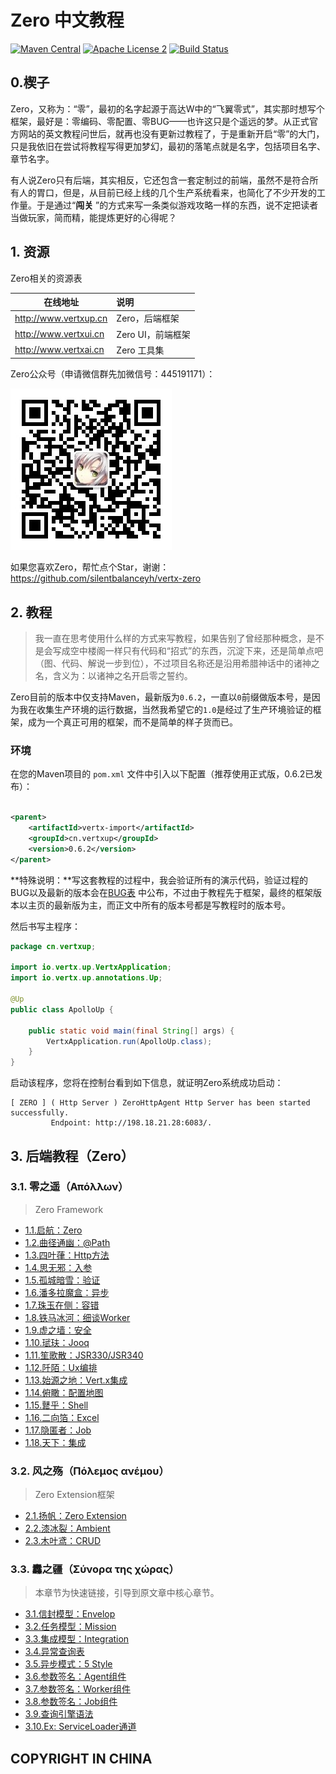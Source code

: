 # Zero 中文教程

[![Maven Central](https://maven-badges.herokuapp.com/maven-central/cn.vertxup/vertx-zero/badge.svg?style=plastic)](https://maven-badges.herokuapp.com/maven-central/cn.vertxup/vertx-zero/)  [![Apache License 2](https://img.shields.io/badge/license-ASF2-blue.svg)](https://www.apache.org/licenses/LICENSE-2.0.txt)  [![Build Status](https://travis-ci.org/silentbalanceyh/vertx-zero.svg?branch=master)](https://travis-ci.org/silentbalanceyh/vertx-zero)

## 0.楔子

Zero，又称为：“零”，最初的名字起源于高达W中的“飞翼零式”，其实那时想写个框架，最好是：零编码、零配置、零BUG——也许这只是个遥远的梦。从正式官方网站的英文教程问世后，就再也没有更新过教程了，于是重新开启“零”的大门，只是我依旧在尝试将教程写得更加梦幻，最初的落笔点就是名字，包括项目名字、章节名字。

有人说Zero只有后端，其实相反，它还包含一套定制过的前端，虽然不是符合所有人的胃口，但是，从目前已经上线的几个生产系统看来，也简化了不少开发的工作量。于是通过“**闯关**
”的方式来写一条类似游戏攻略一样的东西，说不定把读者当做玩家，简而精，能提炼更好的心得呢？

## 1. 资源

Zero相关的资源表

| 在线地址 | 说明 |
|---|:---|
| <http://www.vertxup.cn> | Zero，后端框架 |
| <http://www.vertxui.cn> | Zero UI，前端框架 |
| <http://www.vertxai.cn> | Zero 工具集 |

Zero公众号（申请微信群先加微信号：445191171）：

![](./_image/2020-03-07/2020-03-07-13-24-07.jpg)

如果您喜欢Zero，帮忙点个Star，谢谢：<https://github.com/silentbalanceyh/vertx-zero>

## 2. 教程

> 我一直在思考使用什么样的方式来写教程，如果告别了曾经那种概念，是不是会写成空中楼阁一样只有代码和“招式”的东西，沉淀下来，还是简单点吧（图、代码、解说一步到位），不过项目名称还是沿用希腊神话中的诸神之名，含义为：以诸神之名开启零之誓约。

Zero目前的版本中仅支持Maven，最新版为`0.6.2`，一直以`0`前缀做版本号，是因为我在收集生产环境的运行数据，当然我希望它的`1.0`是经过了生产环境验证的框架，成为一个真正可用的框架，而不是简单的样子货而已。

### 环境

在您的Maven项目的 `pom.xml` 文件中引入以下配置（推荐使用正式版，0.6.2已发布）：

```xml

<parent>
    <artifactId>vertx-import</artifactId>
    <groupId>cn.vertxup</groupId>
    <version>0.6.2</version>
</parent>
```

**特殊说明：**写这套教程的过程中，我会验证所有的演示代码，验证过程的BUG以及最新的版本会在[BUG表](document/bug.md)
中公布，不过由于教程先于框架，最终的框架版本以主页的最新版为主，而正文中所有的版本号都是写教程时的版本号。

然后书写主程序：

```java
package cn.vertxup;

import io.vertx.up.VertxApplication;
import io.vertx.up.annotations.Up;

@Up
public class ApolloUp {

    public static void main(final String[] args) {
        VertxApplication.run(ApolloUp.class);
    }
}
```

启动该程序，您将在控制台看到如下信息，就证明Zero系统成功启动：

```shell
[ ZERO ] ( Http Server ) ZeroHttpAgent Http Server has been started successfully. 
         Endpoint: http://198.18.21.28:6083/.
```

## 3. 后端教程（Zero）

### 3.1. 零之遥（Απόλλων）

> Zero Framework

* [1.1.启航：Zero](document/zero/001.first.md)
* [1.2.曲径通幽：@Path](document/zero/002.uri.md)
* [1.3.四叶葎：Http方法](document/zero/003.method.md)
* [1.4.思无邪：入参](document/zero/004.param.md)
* [1.5.孤城暗雪：验证](document/zero/005.validation.md)
* [1.6.潘多拉魔盒：异步](document/zero/006.async.md)
* [1.7.珠玉在侧：容错](document/zero/007.error.md)
* [1.8.铁马冰河：细谈Worker](document/zero/008.worker.md)
* [1.9.虚之墙：安全](document/zero/009.security.md)
* [1.10.珷玞：Jooq](document/zero/010.jooq.md)
* [1.11.笙歌散：JSR330/JSR340](document/zero/011.jsr330.md)
* [1.12.阡陌：Ux编排](document/zero/012.function.md)
* [1.13.始源之地：Vert.x集成](document/zero/013.native.md)
* [1.14.俯瞰：配置地图](document/zero/014.configuration.md)
* [1.15.鼚乎：Shell](document/zero/015.devops.md)
* [1.16.二向箔：Excel](document/zero/016.excel.md)
* [1.17.隐匿者：Job](document/zero/017.job.md)
* [1.18.天下：集成](document/zero/018.integration.md)

### 3.2. 风之殇（Πόλεμος ανέμου）

> Zero Extension框架

* [2.1.扬帆：Zero Extension](document/zero-extension/001.extension.md)
* [2.2.漆冰裂：Ambient](document/zero-extension/002.ambient.md)
* [2.3.木叶鸢：CRUD](document/zero-extension/003.crud.md)

### 3.3. 䆐之疆（Σύνορα της χώρας）

> 本章节为快速链接，引导到原文章中核心章节。

* [3.1.信封模型：Envelop](document/zero/006.async.md#er-tong-yi-mo-xing)
* [3.2.任务模型：Mission](document/zero/017.job.md#1-6-mission)
* [3.3.集成模型：Integration](document/zero/018.integration.md#2-1-integration)
* [3.4.异常查询表](document/zero/007.error.md#er-yi-chang-cha-xun-biao)
* [3.5.异步模式：5 Style](document/zero/006.async.md#1-2-zero-mo-shi)
* [3.6.参数签名：Agent组件](document/zero/004.param.md#3-4-shang-xia-wen)
* [3.7.参数签名：Worker组件](document/zero/008.worker.md##3-2-kuo-zhan-can-shu)
* [3.8.参数签名：Job组件](document/zero/017.job.md#2-2-on-off)
* [3.9.查询引擎语法](document/zero/010.jooq.md#san-cha-xun-yin-qing)
* [3.10.Ex: ServiceLoader通道](document/zero-extension/001.extension.md#2-2-tong-dao-ding-yi)

## COPYRIGHT IN CHINA




